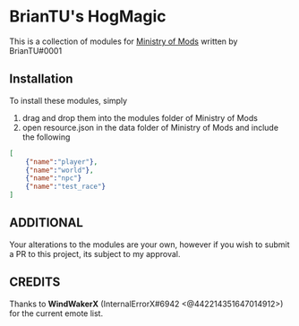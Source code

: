 # BrianTU's HogMagic

This is a collection of modules for [Ministry of Mods](https://github.com/meta-hub/ministry-of-mods) written by BrianTU#0001

## Installation

To install these modules, simply
1. drag and drop them into the modules folder of Ministry of Mods
2. open resource.json in the data folder of Ministry of Mods and include the following

```json
[
    {"name":"player"},
    {"name":"world"},
    {"name":"npc"}
    {"name":"test_race"}
]
```

## ADDITIONAL

Your alterations to the modules are your own, however if you wish to submit a PR to this project, its subject to my approval.

## CREDITS

Thanks to **WindWakerX** (InternalErrorX#6942 <@442214351647014912>) for the current emote list.